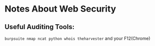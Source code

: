 # Notes About Web Security
## Useful Auditing Tools:
`burpsuite nmap ncat python whois theharvester` and your F12(Chrome)


